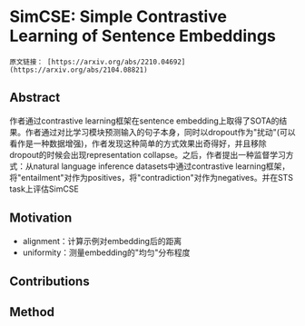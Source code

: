 # SimCSE: Simple Contrastive Learning of Sentence Embeddings
    原文链接： [https://arxiv.org/abs/2210.04692](https://arxiv.org/abs/2104.08821)



## Abstract
  作者通过contrastive learning框架在sentence embedding上取得了SOTA的结果。作者通过对比学习模块预测输入的句子本身，同时以dropout作为"扰动"(可以看作是一种数据增强)，作者发现这种简单的方式效果出奇得好，并且移除dropout的时候会出现representation collapse。之后，作者提出一种监督学习方式：从natural language inference datasets中通过contrastive learning框架，将"entailment"对作为positives，将"contradiction"对作为negatives。并在STS task上评估SimCSE

## Motivation
 * alignment：计算示例对embedding后的距离
 * uniformity：测量embedding的"均匀"分布程度
## Contributions

  
## Method

